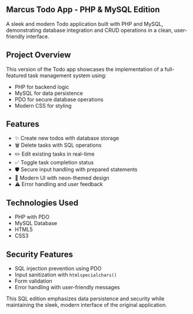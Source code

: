 ## Marcus Todo App - PHP & MySQL Edition

A sleek and modern Todo application built with PHP and MySQL, demonstrating database integration and CRUD operations in a clean, user-friendly interface.

## Project Overview
This version of the Todo app showcases the implementation of a full-featured task management system using:
- PHP for backend logic
- MySQL for data persistence
- PDO for secure database operations
- Modern CSS for styling

## Features
- ✨ Create new todos with database storage
- 🗑️ Delete tasks with SQL operations
- ✏️ Edit existing tasks in real-time
- ✅ Toggle task completion status
- 🛡️ Secure input handling with prepared statements
- 🎨 Modern UI with neon-themed design
- ⚠️ Error handling and user feedback

## Technologies Used
- PHP with PDO
- MySQL Database
- HTML5
- CSS3

## Security Features
- SQL injection prevention using PDO
- Input sanitization with `htmlspecialchars()`
- Form validation
- Error handling with user-friendly messages

This SQL edition emphasizes data persistence and security while maintaining the sleek, modern interface of the original application.
